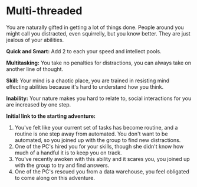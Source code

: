 # Multi-threaded

You are naturally gifted in getting a lot of things done.  People around you might call you distracted, even squirrelly, but you know better.  They are just jealous of your abilities.

**Quick and Smart:** Add 2 to each your speed and intellect pools.

**Multitasking:**  You take no penalties for distractions, you can always take on another line of thought.

**Skill:**  Your mind is a chaotic place, you are trained in resisting mind effecting abilities because it's hard to understand how you think.

**Inability:**  Your nature makes you hard to relate to, social interactions for you are increased by one step.

**Initial link to the starting adventure:**

1. You've felt like your current set of tasks has become routine, and a routine is one step away from automated.  You don't want to be automated, so you joined up with the group to find new distractions.
2. One of the PC's hired you for your skills, though she didn't know how much of a handful it is to keep you on track.
3. You've recently awoken with this ability and it scares you, you joined up with the group to try and find answers.
4. One of the PC's rescued you from a data warehouse, you feel obligated to come along on this adventure.